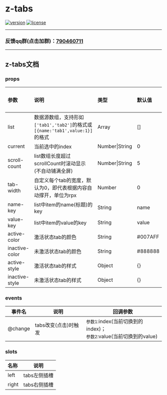 # z-tabs

[![version](https://img.shields.io/badge/version-0.0.1-blue)](https://github.com/SmileZXLee/uni-z-tabs)
[![license](https://img.shields.io/github/license/SmileZXLee/uni-z-tabs)](https://en.wikipedia.org/wiki/MIT_License)

*** 
### 反馈qq群(点击加群)：[790460711](https://jq.qq.com/?_wv=1027&k=vU2fKZZH)
*** 

## z-tabs文档

### props

| 参数           | 说明                                                         | 类型           | 默认值  | 可选值 |
| :------------- | :----------------------------------------------------------- | :------------- | :------ | :----- |
| list           | 数据源数组，支持形如`['tab1','tab2']`的格式或`[{name:'tab1',value:1}]`的格式 | Array          | []      | -      |
| current        | 当前选中的index                                              | Number\|String | 0       | -      |
| scroll-count   | list数组长度超过scrollCount时滚动显示(不自动铺满全屏)        | Number\|String | 5       | -      |
| tab-width      | 自定义每个tab的宽度，默认为0，即代表根据内容自动撑开，单位为rpx | Number         | 0       | -      |
| name-key       | list中item的name(标题)的key                                  | String         | name    | -      |
| value-key      | list中item的value的key                                       | String         | value   | -      |
| active-color   | 激活状态tab的颜色                                            | String         | #007AFF | -      |
| inactive-color | 未激活状态tab的颜色                                          | String         | #888888 | -      |
| active-style   | 激活状态tab的样式                                            | Object         | {}      | -      |
| inactive-style | 未激活状态tab的样式                                          | Object         | {}      | -      |

### events

| 事件名  | 说明                 | 回调参数                                                     |
| ------- | -------------------- | ------------------------------------------------------------ |
| @change | tabs改变(点击)时触发 | `参数1`:index(当前切换到的index)；<br/>`参数2`:value(当前切换到的value) |

### slots



| 名称  | 说明         |
| :---- | ------------ |
| left  | tabs左侧插槽 |
| right | tabs右侧插槽 |
